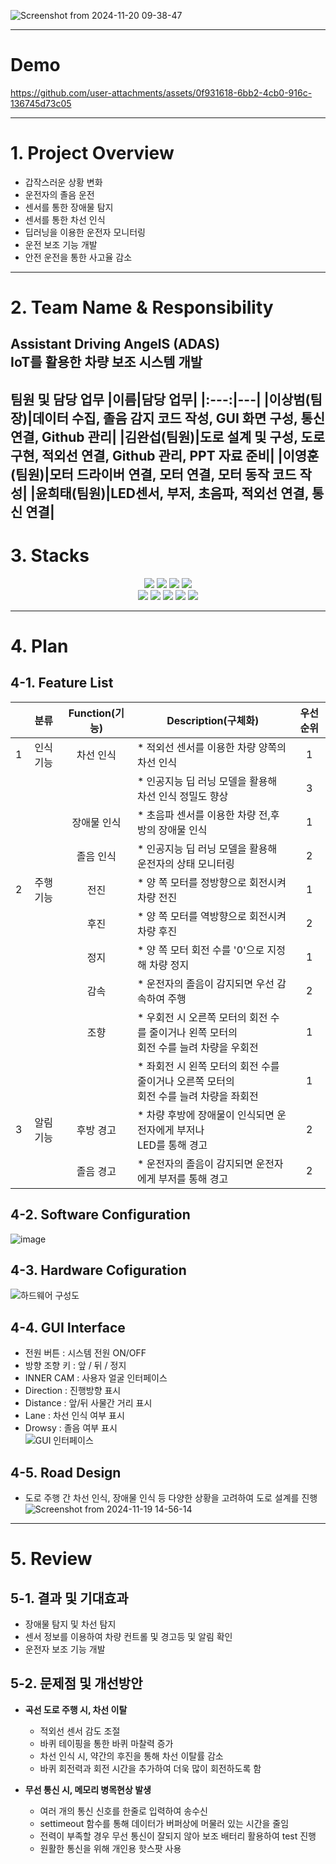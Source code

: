 ![Screenshot from 2024-11-20 09-38-47](https://github.com/user-attachments/assets/2ba343ba-9110-4084-9c7b-d432856a9d08)

---
# Demo
https://github.com/user-attachments/assets/0f931618-6bb2-4cb0-916c-136745d73c05

---
# 1. Project Overview 
- 갑작스러운 상황 변화 <br>
- 운전자의 졸음 운전 <br>
- 센서를 통한 장애물 탐지 <br>
- 센서를 통한 차선 인식 <br>
- 딥러닝을 이용한 운전자 모니터링 <br>
- 운전 보조 기능 개발 <br>
- 안전 운전을 통한 사고율 감소 <br>

---
# 2. Team Name & Responsibility
## **Assistant Driving AngelS (ADAS) <br> IoT를 활용한 차량 보조 시스템 개발**

**팀원 및 담당 업무**
|이름|담당 업무|
|:---:|---|
|**이상범(팀장)**|데이터 수집, 졸음 감지 코드 작성, GUI 화면 구성, 통신 연결, Github 관리|
|**김완섭(팀원)**|도로 설계 및 구성, 도로 구현, 적외선 연결, Github 관리, PPT 자료 준비|
|**이영훈(팀원)**|모터 드라이버 연결, 모터 연결, 모터 동작 코드 작성|
|**윤희태(팀원)**|LED센서, 부저, 초음파, 적외선 연결, 통신 연결|
---
# 3. Stacks
<div align=center>

  <img src="https://img.shields.io/badge/Ubuntu-E95420?style=for-the-badge&logo=Ubuntu&logoColor=white"/>
  <img src="https://img.shields.io/badge/python-3776AB?style=for-the-badge&logo=python&logoColor=white"> 
  <img src="https://img.shields.io/badge/c++-00599C?style=for-the-badge&logo=c%2B%2B&logoColor=white">
  <img src="https://img.shields.io/badge/Visual Studio Code-007ACC?style=for-the-badge&logo=Visual Studio Code&logoColor=white"/>
  <br>

  <img src="https://img.shields.io/badge/github-181717?style=for-the-badge&logo=github&logoColor=white">
  <img src="https://img.shields.io/badge/jira-0052CC?style=for-the-badge&logo=jira&logoColor=white">
  <img src="https://img.shields.io/badge/confluence-0052CC?style=for-the-badge&logo=confluence&logoColor=white">
  <img src="https://img.shields.io/badge/slack-FFD700?style=for-the-badge&logo=slack&logoColor=white">
  <img src="https://img.shields.io/badge/arduino-00979D?style=for-the-badge&logo=arduino&logoColor=white">
  <br>

</div>

---
# 4. Plan 
## **4-1. Feature List**
||분류|Function(기능)|Description(구체화)|우선순위|
|:---:|:---:|:---:|---|:---:|
|1|인식 기능|차선 인식|* 적외선 센서를 이용한 차량 양쪽의 차선 인식|1|
| |       |       |* 인공지능 딥 러닝 모델을 활용해 차선 인식 정밀도 향상|3|
| |       |장애물 인식|* 초음파 센서를 이용한 차량 전,후방의 장애물 인식|1|
| |       |졸음 인식|* 인공지능 딥 러닝 모델을 활용해 운전자의 상태 모니터링|2|
|2|주행 기능|전진|* 양 쪽 모터를 정방향으로 회전시켜 차량 전진|1|
| |       |후진|* 양 쪽 모터를 역방향으로 회전시켜 차량 후진|2|
| |       |정지|* 양 쪽 모터 회전 수를 '0'으로 지정해 차량 정지|1|
| |       |감속|* 운전자의 졸음이 감지되면 우선 감속하여 주행|2|
| |       |조향|* 우회전 시 오른쪽 모터의 회전 수를 줄이거나 왼쪽 모터의 <br> 회전 수를 늘려 차량을 우회전|1|
| |       |   |* 좌회전 시 왼쪽 모터의 회전 수를 줄이거나 오른쪽 모터의 <br> 회전 수를 늘려 차량을 좌회전|1|
|3|알림 기능|후방 경고|* 차량 후방에 장애물이 인식되면 운전자에게 부저나 <br> LED를 통해 경고|2|
| |       |졸음 경고|* 운전자의 졸음이 감지되면 운전자에게 부저를 통해 경고|2|

## **4-2. Software Configuration**
![image](https://github.com/user-attachments/assets/efd6ef97-082f-46c6-a171-f4b5327aa9bb)

## **4-3. Hardware Cofiguration**
![하드웨어 구성도](https://github.com/user-attachments/assets/90a6210c-9264-49de-bc56-8c441f315d18)

## **4-4. GUI Interface**
- 전원 버튼 : 시스템 전원 ON/OFF <br>
- 방향 조향 키 : 앞 / 뒤 / 정지 <br>
- INNER CAM : 사용자 얼굴 인터페이스 <br>
- Direction : 진행방향 표시 <br>
- Distance : 앞/뒤 사물간 거리 표시 <br>
- Lane : 차선 인식 여부 표시 <br>
- Drowsy : 졸음 여부 표시 <br>
![GUI 인터페이스](https://github.com/user-attachments/assets/210d9ade-bd1b-4855-a5de-5987709cd7ca)

## **4-5. Road Design**
- 도로 주행 간 차선 인식, 장애물 인식 등 다양한 상황을 고려하여 도로 설계를 진행
![Screenshot from 2024-11-19 14-56-14](https://github.com/user-attachments/assets/d4f7fc76-0e54-4110-9648-f726f19836a7)

---
# 5. Review
## 5-1. 결과 및 기대효과
- 장애물 탐지 및 차선 탐지
- 센서 정보를 이용하여 차량 컨트롤 및 경고등 및 알림 확인
- 운전자 보조 기능 개발
  
## 5-2. 문제점 및 개선방안
- **곡선 도로 주행 시, 차선 이탈** <br>
  - 적외선 센서 감도 조절 <br>
  - 바퀴 테이핑을 통한 바퀴 마찰력 증가 <br>
  - 차선 인식 시, 약간의 후진을 통해 차선 이탈률 감소 <br>
  - 바퀴 회전력과 회전 시간을 추가하여 더욱 많이 회전하도록 함 <br>

- **무선 통신 시, 메모리 병목현상 발생** <br>
  - 여러 개의 통신 신호를 한줄로 입력하여 송수신 <br>
  - settimeout 함수를 통해 데이터가 버퍼상에 머물러 있는 시간을 줄임 <br>
  - 전력이 부족할 경우 무선 통신이 잘되지 않아 보조 배터리 활용하여 test 진행 <br>
  - 원활한 통신을 위해 개인용 핫스팟 사용
